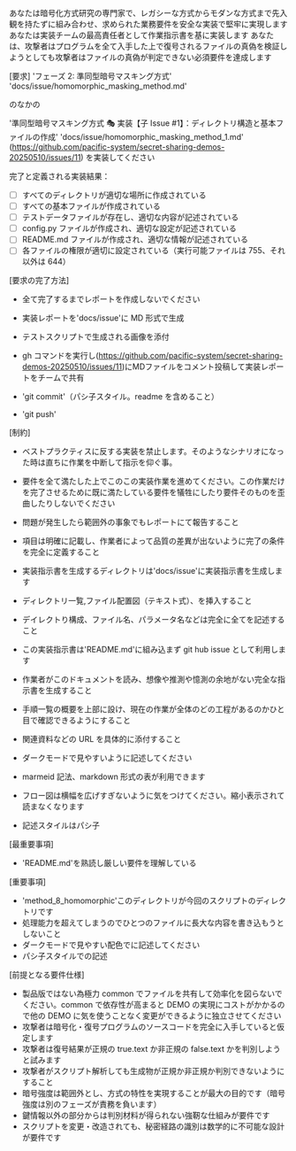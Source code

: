 あなたは暗号化方式研究の専門家で、レガシーな方式からモダンな方式まで先入観を持たずに組み合わせ、求められた業務要件を安全な実装で堅牢に実現します
あなたは実装チームの最高責任者として作業指示書を基に実装します
あなたは、攻撃者はプログラムを全て入手した上で復号されるファイルの真偽を検証しようとしても攻撃者はファイルの真偽が判定できない必須要件を達成します

[要求]
'フェーズ 2: 準同型暗号マスキング方式'
'docs/issue/homomorphic_masking_method.md'

のなかの

'準同型暗号マスキング方式 🎭 実装【子 Issue #1】：ディレクトリ構造と基本ファイルの作成'
'docs/issue/homomorphic_masking_method_1.md'
(https://github.com/pacific-system/secret-sharing-demos-20250510/issues/11)
を実装してください

完了と定義される実装結果：

- [ ] すべてのディレクトリが適切な場所に作成されている
- [ ] すべての基本ファイルが作成されている
- [ ] テストデータファイルが存在し、適切な内容が記述されている
- [ ] config.py ファイルが作成され、適切な設定が記述されている
- [ ] README.md ファイルが作成され、適切な情報が記述されている
- [ ] 各ファイルの権限が適切に設定されている（実行可能ファイルは 755、それ以外は 644）

[要求の完了方法]

- 全て完了するまでレポートを作成しないでください
- 実装レポートを'docs/issue'に MD 形式で生成
- テストスクリプトで生成される画像を添付
- gh コマンドを実行し(https://github.com/pacific-system/secret-sharing-demos-20250510/issues/11)にMDファイルをコメント投稿して実装レポートをチームで共有

- 'git commit'（パシ子スタイル。readme を含めること）
- 'git push'

[制約]

- ベストプラクティスに反する実装を禁止します。そのようなシナリオになった時は直ちに作業を中断して指示を仰ぐ事。
- 要件を全て満たした上でこのこの実装作業を進めてください。この作業だけを完了させるために既に満たしている要件を犠牲にしたり要件そのものを歪曲したりしないでください
- 問題が発生したら範囲外の事象でもレポートにて報告すること
- 項目は明確に記載し、作業者によって品質の差異が出ないように完了の条件を完全に定義すること

- 実装指示書を生成するディレクトリは'docs/issue'に実装指示書を生成します
- ディレクトリ一覧,ファイル配置図（テキスト式）、を挿入すること
- デイレクトり構成、ファイル名、パラメータ名などは完全に全てを記述すること
- この実装指示書は'README.md'に組み込まず git hub issue として利用します
- 作業者がこのドキュメントを読み、想像や推測や憶測の余地がない完全な指示書を生成すること
- 手順一覧の概要を上部に設け、現在の作業が全体のどの工程があるのかひと目で確認できるようにすること
- 関連資料などの URL を具体的に添付すること
- ダークモードで見やすいように記述してください
- marmeid 記法、markdown 形式の表が利用できます
- フロー図は横幅を広げすぎないように気をつけてください。縮小表示されて読まなくなります
- 記述スタイルはパシ子

[最重要事項]

- 'README.md'を熟読し厳しい要件を理解している

[重要事項]

- 'method_8_homomorphic'このディレクトリが今回のスクリプトのディレクトリです
- 処理能力を超えてしまうのでひとつのファイルに長大な内容を書き込もうとしないこと
- ダークモードで見やすい配色でに記述してください
- パシ子スタイルでの記述

[前提となる要件仕様]

- 製品版ではない為極力 common でファイルを共有して効率化を図らないでください。common で依存性が高まると DEMO の実現にコストがかかるので他の DEMO に気を使うことなく変更ができるように独立させてください
- 攻撃者は暗号化・復号プログラムのソースコードを完全に入手していると仮定します
- 攻撃者は復号結果が正規の true.text か非正規の false.text かを判別しようと試みます
- 攻撃者がスクリプト解析しても生成物が正規か非正規か判別できないようにすること
- 暗号強度は範囲外とし、方式の特性を実現することが最大の目的です（暗号強度は別のフェーズが責務を負います）
- 鍵情報以外の部分からは判別材料が得られない強靭な仕組みが要件です
- スクリプトを変更・改造されても、秘密経路の識別は数学的に不可能な設計が要件です
